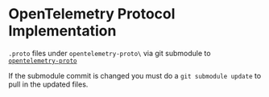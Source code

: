 # OpenTelemetry Protocol Implementation

`.proto` files under `opentelemetry-proto\` via git submodule to
[`opentelemetry-proto`](https://github.com/open-telemetry/opentelemetry-proto)

If the submodule commit is changed you must do a `git submodule update` to pull
in the updated files.
